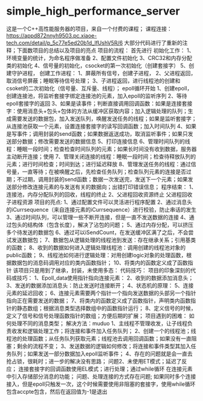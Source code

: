 # simple_high_performance_server
这是一个C++高性能服务器的项目，来自一个付费的课程；
课程连接：https://appd872nnyh9503.pc.xiaoe-tech.com/detail/p_5c77e5ed20b1d_lfUshV5R/6
大部分代码进行了重新的注释；下面数项目的总结以及项目的亮点
项目的流程：
首先进行
初始化工作：
1、环境变量的统计，为命名程序做准备
2、配置文件初始化
3、CRC32和内存分配类的初始化
4、信号量的初始化，csocket的第一次初始化（创建套接字）
5、创建守护进程，
创建工作进程：
1、屏蔽所有信号，创建子进程，
2、父进程返回，取消信号屏蔽；睡眠等待信号处理；
3、子进程返回，进行线程池的创建和csoket的二次初始化（信号量、互斥量、线程）；
epoll循环开始
1、创建epoll，创建连接池，将监听套接字绑定连接池的元素，加入epoll的监听序列
2、等待epoll套接字的返回
3、如果是读事件；判断直接调用回调函数：如果是连接套接字：使用消息头+包头+包体的方法从缓冲区获取内容；加入逻辑处理的队列；生成需要发送的数据包，加入发送队列，唤醒发送任务的线程；如果是监听套接字；从连接池获取一个元素，设置连接套接字的读写回调函数；加入时间队列
4、如果是写事件；调用封装的send函数；如果数据返送成功，取消监听事件；如果只发送部分数据；修改需要发送的数据信息
5、打印连接信息
6、管理时间队列的线程：睡眠一段时间；检查检查时间队列的元素；如果长时间没有收到数据，服务器主动断开连接；使用
7、管理关闭连接的线程：睡眠一段时间；检查待释放队列的元素；进行时间检查；时间到达；进行延迟释放
8、管理发送任务的线程：通过信号量，一直等待；在被唤醒之后，先检查任务队列；检查队列元素的连接是否过期；不过期，调用封装的send函数；数据一次发送完，发送下一个元素；如果发送部分修改连接元素的与发送有关的数据向；出错打印错误信息；
程序结束：
1、连接池，内存分配队列的回收，线程的终止
2、父进程回收资源终止
父进程回收子进程资源
项目的亮点:
1、通过配置文件可以灵活进行程序配置
2、通过消息头的iCurrsequence（来自连接元素的iCurrsequence）进行校验，防止串话的发生
3、通过时间队列，可以管理一些不断开连接，但是一直不发送数据的连接
4、通过包头的结构体（包含长度），解决了沾包的问题；
5、通过内存分配，可以挤压多个待发送的数据包
6、通过可以iSendCount，在发送缓冲区满了之后，不会尝试发送数据包；
7、数据包从逻辑处理的线程池到发送：存在继承关系；引用基类的函数；
8、收到的数据如何进入逻辑处理线程池：调用创建的线程池对象的public函数；
9、线程池如何进行逻辑处理：对用创建logic对象的处理函数，根据数据包的消息码调用对应的类内函数指针；
10、将类内的函数定义成了函数指针
该项目只是用到了继承，封装，未使用多态：
代码技巧：
项目的印象深刻的代码或技巧：
1、Epoll_data使用指针指向连接元素：
2、收到的数据添加消息头；
3、发送的数据添加消息头：防止发送时连接断开；
4、状态机的原理：
5、连接元素的延迟回收；
6、连接元素需要两个指针一个指向发送数据的头部另一个指针指向正在需要发送的数据；
7、将类内的函数定义成了函数指针，声明类内函数指针的静态数组；根据消息类型选择数组中的函数指针运行；
8、定义信号的时候，定义了信号和信号处理函数指针的数组；方便后期的扩展；
项目遇到的困难：
如何处理不同的消息类型；
解决方法：muduo
1、主线程不管理收发，让子线程负责收发和逻辑处理工作；将连接和事件加入任务队列；
2、创建一个的线程池；线程池的处理函数；从任务队列获取元素；线程池去调用回调函数；如果没有一直阻塞；剩余的流程不变；
3、发送数据的逻辑如何修改；将连接和事件类型其加入任务队列；如果发送一部分数据加入epoll监听事件；
4、存在的问题就是会一直去抢占锁，很耗时；进一步的解决没有思路；
问题2、未使用ET模式；延迟了反应；
连接套接字的回调函数使用EL模式；进行处理；通过while循环
在连接元素中引入存储部分消息的功能；
问题、处理连接的方式存在问题;
如果同时多个连接接入，但是epoll只触发一次，这个时候需要使用非阻塞的套接字，使用while循环包含accpte包含，然后在返回值为-1是退出
